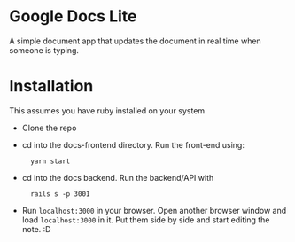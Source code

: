 # Google Docs Lite

A simple document app that updates the document in real time when someone is typing.

# Installation

This assumes you have ruby installed on your system

* Clone the repo

* cd into the docs-frontend directory. Run the front-end using:

        yarn start
      

* cd into the docs backend. Run the backend/API with 

        rails s -p 3001
        
* Run `localhost:3000` in your browser. Open another browser window and load `localhost:3000` in it. Put them side by side and start editing the note. :D
